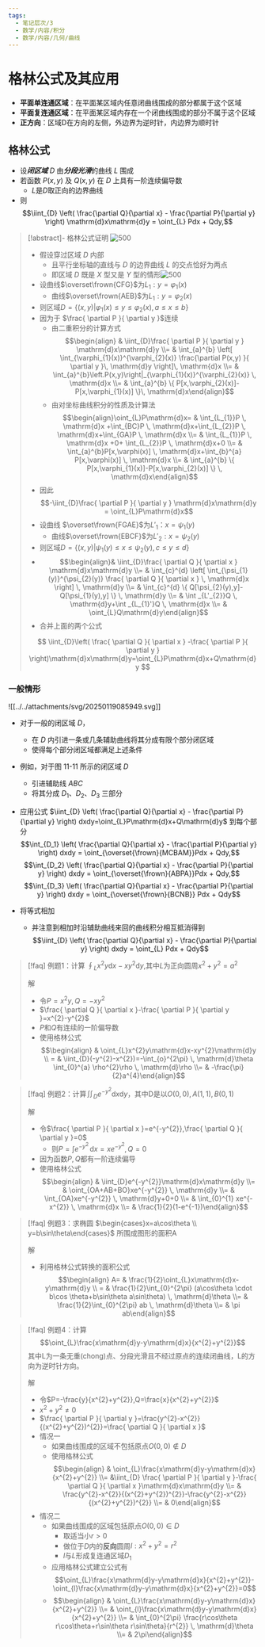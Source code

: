 ```yaml
---
tags:
  - 笔记层次/3
  - 数学/内容/积分
  - 数学/内容/几何/曲线
---
```


# 格林公式及其应用

- **平面单连通区域**：在平面某区域内任意闭曲线围成的部分都属于这个区域
- **平面复连通区域**：在平面某区域内存在一个闭曲线围成的部分不属于这个区域
- **正方向**：区域D在方向的左侧，外边界为逆时针，内边界为顺时针

## 格林公式

- 设***闭区域*** $D$ 由***分段光滑***的曲线 $L$ 围成
- 若函数 $P(x, y)$ 及 $Q(x, y)$ 在 $D$ 上具有一阶连续偏导数
	- $L$是$D$取正向的边界曲线
- 则$$\iint_{D} \left( \frac{\partial Q}{\partial x} - \frac{\partial P}{\partial y} \right) \mathrm{d}x\mathrm{d}y = \oint_{L} Pdx + Qdy,$$
> [!abstract]- 格林公式证明
> ![500](../../attachments/svg/svg241030192501.svg)
> 
> 
> - 假设穿过区域 $D$ 内部
> 	- 且平行坐标轴的直线与 $D$ 的边界曲线 $L$ 的交点恰好为两点
> 	- 即区域 $D$ 既是 $X$ 型又是 $Y$ 型的情形![500](../../attachments/svg/svg241030182521.svg)
> - 设曲线$\overset\frown{CFG}$为$L_{1}:y=\varphi_{1}(x)$
> 	- 曲线$\overset\frown{AEB}$为$L_{1}:y=\varphi_{2}(x)$
> - 则区域$D =\{ (x,y)|\varphi_{1}(x)\leq y\leq\varphi_{2}(x),a\leq x\leq b \}$
> - 因为于 $\frac{ \partial P }{ \partial y }$连续
> 	- 由二重积分的计算方式$$\begin{align} & \iint_{D}\frac{ \partial P }{ \partial y } \mathrm{d}x\mathrm{d}y  \\= & \int_{a}^{b} \left[ \int_{\varphi_{1}(x)}^{\varphi_{2}(x)} \frac{\partial P(x,y) }{ \partial y }\, \mathrm{d}y  \right]\, \mathrm{d}x  \\= & \int_{a}^{b}\left.P(x,y)\right|_{\varphi_{1}(x)}^{\varphi_{2}(x)} \, \mathrm{d}x \\= & \int_{a}^{b} \{ P[x,\varphi_{2}(x)]-P[x,\varphi_{1}(x)] \}\, \mathrm{d}x\end{align}$$
> 	- 由对坐标曲线积分的性质及计算法$$\begin{align}\oint_{L}P\mathrm{d}x= & \int_{L_{1}}P \, \mathrm{d}x +\int_{BC}P \, \mathrm{d}x+\int_{L_{2}}P \, \mathrm{d}x+\int_{GA}P \, \mathrm{d}x \\= &  \int_{L_{1}}P \, \mathrm{d}x +0+ \int_{L_{2}}P \, \mathrm{d}x+0 \\= &  \int_{a}^{b}P[x,\varphi(x)] \, \mathrm{d}x+\int_{b}^{a} P[x,\varphi(x)] \, \mathrm{d}x  \\= & \int_{a}^{b} \{ P[x,\varphi_{1}(x)]-P[x,\varphi_{2}(x)] \} \, \mathrm{d}x\end{align}$$
> - 因此$$-\iint_{D}\frac{ \partial P }{ \partial y } \mathrm{d}x\mathrm{d}y = \oint_{L}P\mathrm{d}x$$
> - 设曲线 $\overset\frown{FGAE}$为$L'_{1}：x = \psi_1(y)$
> 	- 曲线$\overset\frown{EBCF}$为$L'_2:x = \psi_2(y)$
> - 则区域$D = \{(x, y) | \psi_1(y) \leq x \leq \psi_2(y), c \leq y \leq d\}$
> - $$\begin{align}& \iint_{D}\frac{ \partial Q }{ \partial x } \mathrm{d}x\mathrm{d}y \\= & \int_{c}^{d} \left[ \int_{\psi_{1}(y)}^{\psi_{2}(y)} \frac{ \partial Q }{ \partial x }  \, \mathrm{d}x  \right] \, \mathrm{d}y  \\= & \int_{c}^{d} \{ Q[\psi_{2}(y),y]-Q[\psi_{1}(y),y] \} \, \mathrm{d}y \\= & \int _{L'_{2}}Q \, \mathrm{d}y+\int _{L_{1}'}Q \, \mathrm{d}x  \\=  & \oint_{L}Q\mathrm{d}y\end{align}$$
> - 合并上面的两个公式
> 
> $$
> \iint_{D}\left( \frac{ \partial Q }{ \partial x } -\frac{ \partial P }{ \partial y }  \right)\mathrm{d}x\mathrm{d}y=\oint_{L}P\mathrm{d}x+Q\mathrm{d}y
> $$
> 

### 一般情形

![[../../attachments/svg/20250119085949.svg]]

- 对于一般的闭区域 $D$，
	- 在 $D$ 内引进一条或几条辅助曲线将其分成有限个部分闭区域
	- 使得每个部分闭区域都满足上述条件
- 例如，对于图 11-11 所示的闭区域 $D$
	- 引进辅助线 $ABC$
	- 将其分成 $D_1$、$D_2$、$D_3$ 三部分
- 应用公式 $\iint_{D} \left( \frac{\partial Q}{\partial x} - \frac{\partial P}{\partial y} \right) dxdy=\oint_{L}P\mathrm{d}x+Q\mathrm{d}y$ 到每个部分
$$\int_{D_1} \left( \frac{\partial Q}{\partial x} - \frac{\partial P}{\partial y} \right) dxdy = \oint_{\overset{\frown}{MCBAM}}Pdx + Qdy,$$
$$\int_{D_2} \left( \frac{\partial Q}{\partial x} - \frac{\partial P}{\partial y} \right) dxdy = \oint_{\overset{\frown}{ABPA}}Pdx + Qdy,$$
$$\int_{D_3} \left( \frac{\partial Q}{\partial x} - \frac{\partial P}{\partial y} \right) dxdy = \oint_{\overset{\frown}{BCNB}} Pdx + Qdy$$

- 将等式相加
	- 并注意到相加时沿辅助曲线来回的曲线积分相互抵消得到
$$\iint_{D} \left( \frac{\partial Q}{\partial x} - \frac{\partial P}{\partial y} \right) dxdy = \oint_{L} Pdx + Qdy$$



> [!faq] 例题1：计算 $\oint_{L}x^{2}y\mathrm{d}x-xy^{2}\mathrm{d}y$,其中$L$为正向圆周$x^{2}+y^{2}=a^{2}$
> 
> 解
> 
> - 令$P=x^{2}y,Q=-xy^{2}$
> - $\frac{ \partial Q }{ \partial x }-\frac{ \partial P }{ \partial y }=x^{2}-y^{2}$
> - $P$和$Q$有连续的一阶偏导数
> - 使用格林公式$$\begin{align} & \oint_{L}x^{2}y\mathrm{d}x-xy^{2}\mathrm{d}y \\ = & \iint_{D}(-y^{2}-x^{2})=-\int_{o}^{2\pi}  \, \mathrm{d}\theta \int_{0}^{a} \rho^{2}\rho \, \mathrm{d}\rho \\=   & -\frac{\pi}{2}a^{4}\end{align}$$

> [!faq] 例题2：计算$\iint_{D}e^{-y^{2}}\mathrm{d}x\mathrm{d}y$，其中D是以$O(0,0),A(1,1),B(0,1)$
> 
> 解
> - 令$\frac{ \partial P }{ \partial x }=e^{-y^{2}},\frac{ \partial Q }{ \partial y }=0$
>   - 则$P=\int e^{-y^{2}} \, \mathrm{d}x=xe^{-y^{2}},Q=0$
> - 因为函数$P,Q$都有一阶连续偏导
> - 使用格林公式$$\begin{align} & \iint_{D}e^{-y^{2}}\mathrm{d}x\mathrm{d}y  \\= & \oint_{OA+AB+BO}xe^{-y^{2}} \, \mathrm{d}y \\= & \int_{OA}xe^{-y^{2}} \, \mathrm{d}y+0+0 \\= & \int_{0}^{1} xe^{-x^{2}} \, \mathrm{d}x \\=  & \frac{1}{2}(1-e^{-1})\end{align}$$

> [!faq] 例题3：求椭圆 $\begin{cases}x=a\cos\theta \\ y=b\sin\theta\end{cases}$ 所围成图形的面积A
> 
> 解
> - 利用格林公式转换的面积公式$$\begin{align} A= & \frac{1}{2}\oint_{L}x\mathrm{d}x-y\mathrm{d}y \\ = & \frac{1}{2}\int_{0}^{2\pi} (a\cos\theta \cdot b\cos \theta+b\sin\theta a\sin\theta) \, \mathrm{d}\theta \\=  & \frac{1}{2}\int_{0}^{2\pi} ab \, \mathrm{d}\theta  \\= & \pi ab\end{align}$$

> [!faq] 例题4：计算 $$\oint_{L}\frac{x\mathrm{d}y-y\mathrm{d}x}{x^{2}+y^{2}}$$其中L为一条无重(chong)点、分段光滑且不经过原点的连续闭曲线，L的方向为逆时针方向。
> 
> 解
> 
> - 令$P=-\frac{y}{x^{2}+y^{2}},Q=\frac{x}{x^{2}+y^{2}}$
> - $x^{2}+y^{2}\neq 0$
> - $\frac{ \partial P }{ \partial y }=\frac{y^{2}-x^{2}}{(x^{2}+y^{2})^{2}}=\frac{ \partial Q }{ \partial x }$
> - 情况一
> 	- 如果曲线围成的区域不包括原点$O(0,0)\not\in D$
> 	- 使用格林公式$$\begin{align} & \oint_{L}\frac{x\mathrm{d}y-y\mathrm{d}x}{x^{2}+y^{2}} \\= &\iint_{D} \frac{ \partial P }{ \partial y }-\frac{ \partial Q }{ \partial x }\mathrm{d}x\mathrm{d}y \\= & \frac{y^{2}-x^{2}}{(x^{2}+y^{2})^{2}}-\frac{y^{2}-x^{2}}{(x^{2}+y^{2})^{2}} \\= & 0\end{align}$$
> - 情况二
> 	- 如果曲线围成的区域包括原点$O(0,0)\in D$
> 		- 取适当小$r>0$
> 		- 做位于$D$内的**反向**圆周$l:x^{2}+y^{2}=r^{2}$
> 		- $l$与$L$形成复连通区域$D_{1}$
> 	- 应用格林公式建立公式有$$\oint_{L}\frac{x\mathrm{d}y-y\mathrm{d}x}{x^{2}+y^{2}}-\oint_{l}\frac{x\mathrm{d}y-y\mathrm{d}x}{x^{2}+y^{2}}=0$$
> 	- $$\begin{align} & \oint_{L}\frac{x\mathrm{d}y-y\mathrm{d}x}{x^{2}+y^{2}}  \\= &  \oint_{l}\frac{x\mathrm{d}y-y\mathrm{d}x}{x^{2}+y^{2}} \\= & \int_{0}^{2\pi} \frac{r\cos\theta r\cos\theta+r\sin\theta r\sin\theta}{r^{2}} \, \mathrm{d}\theta  \\= & 2\pi\end{align}$$
